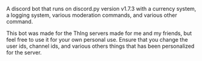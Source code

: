 A discord bot that runs on discord.py version v1.7.3 with a currency system, a logging system, various moderation commands, and various other command. 

This bot was made for the ThIng servers made for me and my friends, but feel free to use it for your own personal use. Ensure that you change the user ids, channel ids,
and various others things that has been personalized for the server. 
